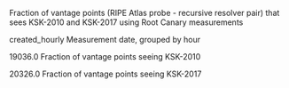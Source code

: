Fraction of vantage points (RIPE Atlas probe - recursive resolver pair) that sees KSK-2010 and KSK-2017 using Root Canary measurements

created_hourly		Measurement date, grouped by hour

19036.0				Fraction of vantage points seeing KSK-2010

20326.0				Fraction of vantage points seeing KSK-2017